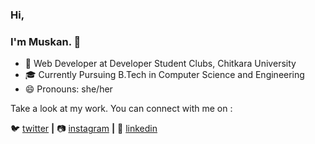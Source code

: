### Hi, 
### I'm Muskan. 👋

<!--
**goyalmuskan/goyalmuskan** is a ✨ _special_ ✨ repository because its `README.md` (this file) appears on your GitHub profile. -->

- 🔭 Web Developer at Developer Student Clubs, Chitkara University
- 🎓 Currently Pursuing B.Tech in Computer Science and Engineering
- 😄 Pronouns: she/her

Take a look at my work. You can connect with me on :

🐦 [twitter][twitter] **|** 
📷 [instagram][instagram] **|** 
👔 [linkedin][linkedin]

[twitter]: https://twitter.com/muskangoyal_
[instagram]: https://instagram.com/muskan_goyal
[linkedin]: https://linkedin.com/in/goyalmuskan
